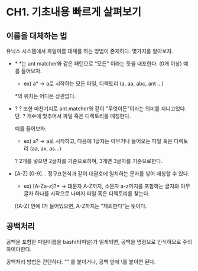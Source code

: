 # CH1. 기초내용 빠르게 살펴보기

## 이름을 대체하는 법

유닉스 시스템에서 파일이름 대체를 하는 방법이 존재하다. 몇가지를 알아보자.

- \* \*는 ant matcher와 같은 패턴으로 "모든" 이라는 뜻을 내포한다. (0개 이상)
  예를 들어보자.

  - ex) a\* -> a로 시작하는 모든 파일, 디렉토리 (a, aa, abc, ant ...)

  \*의 위치는 어디든 상관없다.

- ?
  ? 또한 마찬기지로 ant matcher와 같이 "무엇이든"이라는 의미를 지니고있다.
  단. ? 개수에 맞추어서 파일 혹은 디렉토리를 매칭한다.

  예를 들어보자.

  - ex) a? -> a로 시작하고, 다음에 1글자는 아무거나 들어오는 파일 혹은 디렉토리 (aa, ax, as...)

  ? 2개를 넣으면 2글자를 기준으로하며, 3개면 3글자를 기준으로한다.

- [A-Z] [0-9]...
  정규표현식과 같이 대괄호에 일치하는 문자를 넣어 매칭할 수 있다.

  - ex) [A-Za-z]?\* -> 대문자 A-Z까지, 소문자 a-z까지를 포함하는 글자와 아무 글자 하나를 시작으로 나머지 파일 혹은 디렉토리를 찾는다.

  [!A-Z] 안에 !가 들어있으면, A-Z까지는 "제외한다"는 뜻이다.

## 공백처리

공백을 포함한 파일이름을 bash(터미널)가 읽게되면, 공백을 명령으로 인식하므로 주의하여야한다.

공백처리 방법은 간단하다.
"" 를 붙이거나, 공백 앞에 \를 붙이면 된다.
